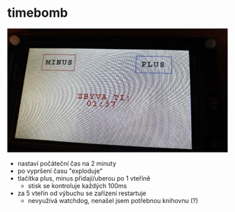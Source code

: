 # timebomb
![alt text](bomb.jpg "bomba")
* nastaví počáteční čas na 2 minuty
* po vypršení času "exploduje"
* tlačítka plus, minus přidají/uberou po 1 vteřině
    * stisk se kontroluje každých 100ms
* za 5 vteřin od výbuchu se zařízení restartuje
    * nevyužívá watchdog, nenašel jsem potřebnou knihovnu (?)
